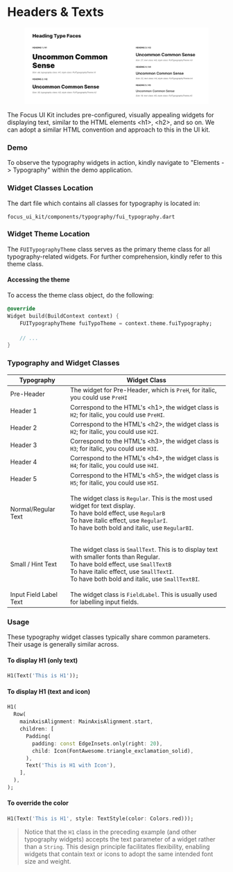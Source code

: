 # Headers & Texts

<figure><img src="../../../.gitbook/assets/headingandtext01.png" alt=""><figcaption></figcaption></figure>

The Focus UI Kit includes pre-configured, visually appealing widgets for displaying text, similar to the HTML elements \<h1>, \<h2>, and so on. We can adopt a similar HTML convention and approach to this in the UI kit.

### Demo

To observe the typography widgets in action, kindly navigate to "Elements -> Typography" within the demo application.

### Widget Classes Location

The dart file which contains all classes for typography is located in:

```
focus_ui_kit/components/typography/fui_typography.dart
```

### Widget Theme Location

The `FUITypographyTheme` class serves as the primary theme class for all typography-related widgets. For further comprehension, kindly refer to this theme class.

#### Accessing the theme

To access the theme class object, do the following:

```dart
@override
Widget build(BuildContext context) {
    FUITypographyTheme fuiTypoTheme = context.theme.fuiTypography;
    
    // ...
}
```

### Typography and Widget Classes

| Typography             | Widget Class                                                                                                                                                                                                                                                                          |
| ---------------------- | ------------------------------------------------------------------------------------------------------------------------------------------------------------------------------------------------------------------------------------------------------------------------------------- |
| Pre-Header             | The widget for Pre-Header, which is `PreH`, for italic, you could use `PreHI`                                                                                                                                                                                                         |
| Header 1               | Correspond to the HTML's \<h1>, the widget class is `H2`; for italic, you could use `PreHI`.                                                                                                                                                                                          |
| Header 2               | Correspond to the HTML's \<h2>, the widget class is `H2`; for italic, you could use `H2I`.                                                                                                                                                                                            |
| Header 3               | Correspond to the HTML's \<h3>, the widget class is `H3`; for italic, you could use `H3I`.                                                                                                                                                                                            |
| Header 4               | Correspond to the HTML's \<h4>, the widget class is `H4`; for italic, you could use `H4I`.                                                                                                                                                                                            |
| Header 5               | Correspond to the HTML's \<h5>, the widget class is `H5`; for italic, you could use `H5I`.                                                                                                                                                                                            |
| Normal/Regular Text    | <p>The widget class is <code>Regular</code>. This is the most used widget for text display.<br>To have bold effect, use <code>RegularB</code><br>To have italic effect, use <code>RegularI</code>.<br>To have both bold and italic, use <code>RegularBI</code>.</p>                   |
| Small / Hint Text      | <p>The widget class is <code>SmallText</code>. This is to display text with smaller fonts than Regular.<br>To have bold effect, use <code>SmallTextB</code><br>To have italic effect, use <code>SmallTextI</code>.<br>To have both bold and italic, use <code>SmallTextBI</code>.</p> |
| Input Field Label Text | The widget class is `FieldLabel`. This is usually used for labelling input fields.                                                                                                                                                                                                    |

### Usage

These typography widget classes typically share common parameters. Their usage is generally similar across.

#### To display H1 (only text)

```dart
H1(Text('This is H1'));
```

#### To display H1 (text and icon)

```dart
H1(
  Row(
    mainAxisAlignment: MainAxisAlignment.start,
    children: [
      Padding(
        padding: const EdgeInsets.only(right: 20),
        child: Icon(FontAwesome.triangle_exclamation_solid),
      ),
      Text('This is H1 with Icon'),
    ],
  ),
);
```

#### To override the color

```dart
H1(Text('This is H1', style: TextStyle(color: Colors.red)));
```

> Notice that the `H1` class in the preceding example (and other typography widgets) accepts the text parameter of a widget rather than a `String`. This design principle facilitates flexibility, enabling widgets that contain text or icons to adopt the same intended font size and weight.
